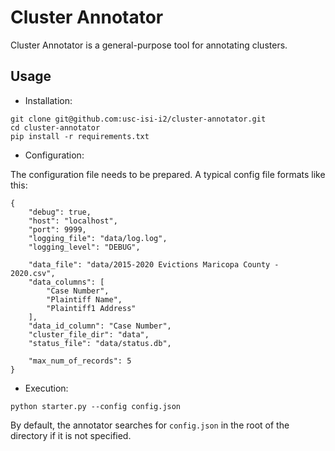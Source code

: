 # Cluster Annotator

Cluster Annotator is a general-purpose tool for annotating clusters.

## Usage

- Installation:

```
git clone git@github.com:usc-isi-i2/cluster-annotator.git
cd cluster-annotator
pip install -r requirements.txt
```

- Configuration:

The configuration file needs to be prepared. A typical config file formats like this:

```
{
    "debug": true,
    "host": "localhost",
    "port": 9999,
    "logging_file": "data/log.log",
    "logging_level": "DEBUG",
    
    "data_file": "data/2015-2020 Evictions Maricopa County - 2020.csv",
    "data_columns": [
        "Case Number",
        "Plaintiff Name",
        "Plaintiff1 Address"
    ],
    "data_id_column": "Case Number",
    "cluster_file_dir": "data",
    "status_file": "data/status.db",
    
    "max_num_of_records": 5
}
```

- Execution:

```
python starter.py --config config.json
```

By default, the annotator searches for `config.json` in the root of the directory if it is not specified.
